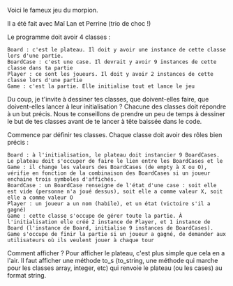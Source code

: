 Voici le fameux jeu du morpion.

Il a été fait avec Maï Lan et Perrine (trio de choc !)

Le programme doit avoir 4 classes :

    Board : c'est le plateau. Il doit y avoir une instance de cette classe lors d'une partie.
    BoardCase : c'est une case. Il devrait y avoir 9 instances de cette classe dans ta partie
    Player : ce sont les joueurs. Il doit y avoir 2 instances de cette classe lors d'une partie
    Game : c'est la partie. Elle initialise tout et lance le jeu

Du coup, je t'invite à dessiner tes classes, que doivent-elles faire, que doivent-elles lancer à leur initialisation ? Chacune des classes doit répondre à un but précis. Nous te conseillons de prendre un peu de temps à dessiner le but de tes classes avant de te lancer à tête baissée dans le code.


Commence par définir tes classes. Chaque classe doit avoir des rôles bien précis :

    Board : à l'initialisation, le plateau doit instancier 9 BoardCases. Le plateau doit s'occuper de faire le lien entre les BoardCases et le Game : il change les valeurs des BoardCases (de empty à X ou O), vérifie en fonction de la combinaison des BoardCases si un joueur enchaine trois symboles d'affichés.
    BoardCase : un BoardCase renseigne de l'état d'une case : soit elle est vide (personne n'a joué dessus), soit elle a comme valeur X, soit elle a comme valeur O
    Player : un joueur a un nom (habile), et un état (victoire s'il a gagné)
    Game : cette classe s'occupe de gérer toute la partie. À l'initialisation elle créé 2 instance de Player, et 1 instance de Board (l'instance de Board, initialise 9 instances de BoardCases). Game s'occupe de finir la partie si un joueur a gagné, de demander aux utilisateurs où ils veulent jouer à chaque tour

Comment afficher ? Pour afficher le plateau, c'est plus simple que cela en a l'air. Il faut afficher une méthode to_s (to_string, une méthode qui marche pour les classes array, integer, etc) qui renvoie le plateau (ou les cases) au format string.
